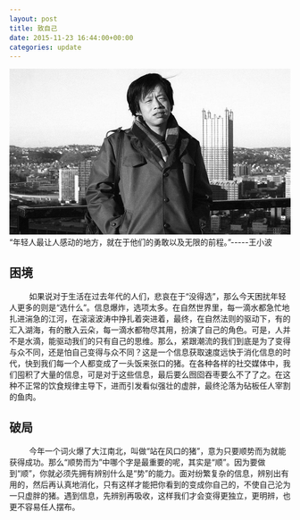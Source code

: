 ```yaml
---
layout: post
title: 致自己
date: 2015-11-23 16:44:00+00:00
categories: update
---
```

<img src="/images/fulls/wangxiaobo.jpg" class="fit image"> “年轻人最让人感动的地方，就在于他们的勇敢以及无限的前程。”-----王小波

<h2>困境</h2>
&nbsp;&nbsp;&nbsp;&nbsp;&nbsp;&nbsp;&nbsp;&nbsp;
如果说对于生活在过去年代的人们，悲哀在于“没得选”，那么今天困扰年轻人更多的则是“选什么”。信息爆炸，选项太多。在自然世界里，每一滴水都急忙地扎进湍急的江河，在滚滚波涛中挣扎着突进着，最终，在自然法则的驱动下，有的汇入湖海，有的散入云朵，每一滴水都物尽其用，扮演了自己的角色。可是，人并不是水滴，能驱动我们的只有自己的思维。那么，紧跟潮流的我们到底是为了变得与众不同，还是怕自己变得与众不同？这是一个信息获取速度远快于消化信息的时代，快到我们每一个人都变成了一头饭来张口的猪。在各种各样的社交媒体中，我们囤积了大量的信息，可是对于这些信息，最后要么囫囵吞枣要么不了了之。在这种不正常的饮食规律主导下，进而引发看似强壮的虚胖，最终沦落为砧板任人宰割的鱼肉。

<h2>破局</h2>
&nbsp;&nbsp;&nbsp;&nbsp;&nbsp;&nbsp;&nbsp;&nbsp;
今年一个词火爆了大江南北，叫做“站在风口的猪”，意为只要顺势而为就能获得成功。那么“顺势而为”中哪个字是最重要的呢，其实是“顺”。因为要做到“顺”，你就必须先拥有辨别什么是“势”的能力。面对纷繁复杂的信息，辨别出有用的，然后再认真地消化，只有这样才能把你看到的变成你自己的，不使自己沦为一只虚胖的猪。​遇到信息，先辨别再吸收，这样我们才会变得更独立，更明辨，也更不容易任人摆布。      